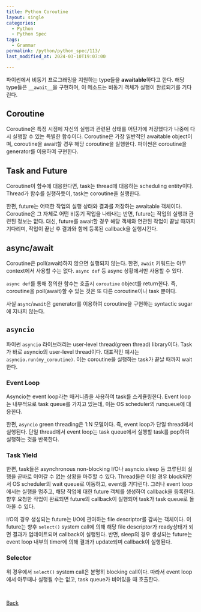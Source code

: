 ```yaml
---
title: Python Coroutine
layout: single
categories:
  - Python
  - Python Spec
tags:
  - Grammar
permalink: /python/python_spec/113/
last_modified_at: 2024-03-10T19:07:00

---
```


파이썬에서 비동기 프로그래밍을 지원하는 type들을 **awaitable**하다고 한다.
해당 type들은 `__await__`을 구현하며, 이 메소드는 비동기 객체가 실행이 완료되기를 기다린다.

## Coroutine

Coroutine은 특정 시점에 자신의 실행과 관련된 상태를 어딘가에 저장했다가 나중에 다시 실행할 수 있는 특별한 함수이다.
Coroutine은 가장 일반적인 awaitable object이며, coroutine을 await할 경우 해당 coroutine을 실행한다.
파이썬은 coroutine을 generator를 이용하여 구현한다.

## Task and Future

Coroutine이 함수에 대응한다면, task는 thread에 대응하는 scheduling entity이다.
Thread가 함수를 실행하듯이, task는 coroutine을 실행한다.

한편, future는 어떠한 작업의 실행 상태와 결과를 저장하는 awaitable 객체이다.
Coroutine은 그 자체로 어떤 비동기 작업을 나타내는 반면,
future는 작업의 실행과 관련된 정보는 없다.
대신, future를 await할 경우 해당 객체와 연관된 작업이 끝날 때까지 기다리며,
작업이 끝난 후 결과와 함께 등록된 callback을 실행시킨다.

## async/await

Coroutine은 poll(await)하지 않으면 실행되지 않는다.
한편, `await` 키워드는 아무 context에서 사용할 수는 없다.
`async def` 등 async 상황에서만 사용할 수 있다.

`async def`를 통해 정의한 함수는 호출시 `coroutine` object를 return한다.
즉, coroutine을 poll(await)할 수 있는 것은 또 다른 coroutine이나 task 뿐이다.

사실 `async`/`await`은 generator를 이용하여 coroutine을 구현하는 syntactic sugar에 지나지 않는다.

## `asyncio`

파이썬 `asyncio` 라이브러리는 user-level thread(green thread) library이다.
Task가 바로 asyncio의 user-level thread이다.
대표적인 예시는 `asyncio.run(my_coroutine)`. 이는 coroutine을 실행하는 task가 끝날 때까지 wait한다.

### Event Loop

Asyncio는 event loop라는 매커니즘을 사용하여 task를 스케쥴링한다.
Event loop는 내부적으로 task queue를 가지고 있는데,
이는 OS scheduler의 runqueue에 대응한다.

한편, `asyncio` green threading은 1:N 모델이다.
즉, event loop가 단일 thread에서 실행된다.
단일 thread에서 event loop는 task queue에서 실행할 task를 pop하여 실행하는 것을 반복한다.

### Task Yield

한편, task들은 asynchronous non-blocking I/O나 asyncio.sleep 등 코루틴의 실행을 곧바로 이어갈 수 없는 상황을 마주할 수 있다.
Thread들은 이럴 경우 block되면서 OS scheduler의 wait queue로 이동하고, event를 기다린다.
그러나 event loop에서는 실행을 멈추고, 해당 작업에 대한 future 객체를 생성하여 callback을 등록한다.
향후 요청한 작업이 완료되면 future의 callback이 실행되어 task가 task queue로 돌아올 수 있다.

I/O의 경우 생성되는 future는 I/O에 관여하는 file descriptor를 감싸는 객체이다.
이 future는 향후 `select()` system call에 의해 해당 file descriptor가 ready상태가 되면 결과가 업데이트되며 callback이 실행된다.
반면, sleep의 경우 생성되는 future는 event loop 내부의 timer에 의해 결과가 update되며 callback이 실행된다.

### Selector

위 경우에서 `select()` system call은 분명히 blocking call이다.
따라서 event loop에서 아무때나 실행될 수는 없고, task queue가 비어있을 때 호출한다.

<br>

[Back](/python/python_spec/)